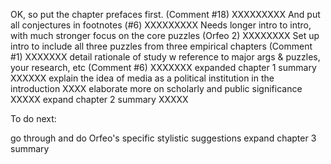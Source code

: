 OK, so put the chapter prefaces first. (Comment #18) XXXXXXXXX
And put all conjectures in footnotes (#6) XXXXXXXXX
Needs longer intro to intro, with much stronger focus on the core puzzles (Orfeo 2) XXXXXXXX
Set up intro to include all three puzzles from three empirical chapters (Comment #1) XXXXXXX
detail rationale of study w reference to major args & puzzles, your research, etc (Comment #6) XXXXXXX
expanded chapter 1 summary XXXXXX
explain the idea of media as a political institution in the introduction XXXX
elaborate more on scholarly and public significance XXXXX
expand chapter 2 summary XXXXX


To do next:

go through and do Orfeo's specific stylistic suggestions
expand chapter 3 summary
